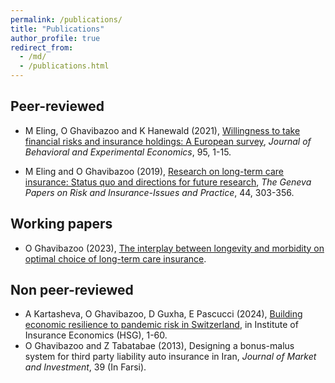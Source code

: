 ```yaml
---
permalink: /publications/
title: "Publications"
author_profile: true
redirect_from: 
  - /md/
  - /publications.html
---
```


## Peer-reviewed ##
* M Eling, O Ghavibazoo and K Hanewald (2021), [Willingness to take financial risks and insurance holdings: A European survey](https://doi.org/10.1016/j.socec.2021.101781), <em>Journal of Behavioral and Experimental Economics</em>, 95, 1-15.

* M Eling and O Ghavibazoo (2019), [Research on long-term care insurance: Status quo and directions for future research](https://doi.org/10.1057/s41288-018-00114-6), <em>The Geneva Papers on Risk and Insurance-Issues and Practice</em>, 44, 303-356.

## Working papers ##
* O Ghavibazoo (2023), [The interplay between longevity and morbidity on optimal choice of long-term care insurance](https://www.zbw.eu/econis-archiv/bitstream/11159/533989/1/EBP089893034_0.pdf).

## Non peer-reviewed ##
* A Kartasheva, O Ghavibazoo, D Guxha, E Pascucci (2024), [Building economic resilience to pandemic risk in Switzerland](https://www.ivw.unisg.ch/wp-content/uploads/2024/06/Building-Economic-Resilience-to-Pandemic-Risk-in-Switzerland.pdf), in Institute of Insurance Economics (HSG), 1-60.
* O Ghavibazoo and Z Tabatabae (2013), Designing a bonus-malus system for third party liability auto insurance in Iran, <em>Journal of Market and Investment</em>, 39 (In Farsi).
